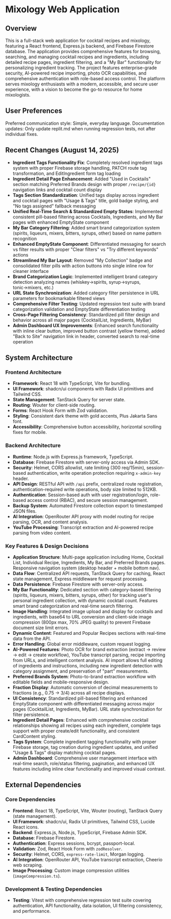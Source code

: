 # Mixology Web Application

## Overview
This is a full-stack web application for cocktail recipes and mixology, featuring a React frontend, Express.js backend, and Firebase Firestore database. The application provides comprehensive features for browsing, searching, and managing cocktail recipes and ingredients, including detailed recipe pages, ingredient filtering, and a "My Bar" functionality for personalizing ingredient tracking. The project features enterprise-grade security, AI-powered recipe importing, photo OCR capabilities, and comprehensive authentication with role-based access control. The platform serves mixology enthusiasts with a modern, accessible, and secure user experience, with a vision to become the go-to resource for home mixologists.

## User Preferences
Preferred communication style: Simple, everyday language.
Documentation updates: Only update replit.md when running regression tests, not after individual fixes.

## Recent Changes (August 14, 2025)
- **Ingredient Tags Functionality Fix**: Completely resolved ingredient tags system with proper Firebase storage handling, PATCH route tag transformation, and EditIngredient form tag loading
- **Ingredient Detail Page Enhancement**: Added "Used in Cocktails" section matching Preferred Brands design with proper `/recipe/{id}` navigation links and cocktail count display
- **Tags Section Standardization**: Unified tags display across ingredient and cocktail pages with "Usage & Tags" title, gold badge styling, and "No tags assigned" fallback messaging
- **Unified Real-Time Search & Standardized Empty States**: Implemented consistent pill-based filtering across Cocktails, Ingredients, and My Bar pages with enhanced EmptyState component
- **My Bar Category Filtering**: Added smart brand categorization system (spirits, liqueurs, mixers, bitters, syrups, other) based on name pattern recognition
- **Enhanced EmptyState Component**: Differentiated messaging for search vs filter results with proper "Clear filters" vs "Try different keywords" actions
- **Streamlined My Bar Layout**: Removed "My Collection" badge and consolidated filter pills with action buttons into single inline row for cleaner interface
- **Brand Categorization Logic**: Implemented intelligent brand category detection analyzing names (whiskey→spirits, syrup→syrups, tonic→mixers, etc.)
- **URL State Synchronization**: Added category filter persistence in URL parameters for bookmarkable filtered views
- **Comprehensive Filter Testing**: Updated regression test suite with brand categorization validation and EmptyState differentiation testing
- **Cross-Page Filtering Consistency**: Standardized pill filter design and behavior across all major pages (CocktailList, Ingredients, MyBar)
- **Admin Dashboard UX Improvements**: Enhanced search functionality with inline clear button, improved button contrast (yellow theme), added "Back to Site" navigation link in header, converted search to real-time operation

## System Architecture

### Frontend Architecture
- **Framework**: React 18 with TypeScript, Vite for bundling.
- **UI Framework**: shadcn/ui components with Radix UI primitives and Tailwind CSS.
- **State Management**: TanStack Query for server state.
- **Routing**: Wouter for client-side routing.
- **Forms**: React Hook Form with Zod validation.
- **Styling**: Consistent dark theme with gold accents, Plus Jakarta Sans font.
- **Accessibility**: Comprehensive button accessibility, horizontal scrolling fixes for mobile.

### Backend Architecture
- **Runtime**: Node.js with Express.js framework, TypeScript.
- **Database**: Firebase Firestore with server-only access via Admin SDK.
- **Security**: Helmet, CORS allowlist, rate limiting (300 req/15min), session-based authentication, write operation protection requiring `x-admin-key` header.
- **API Design**: RESTful API with `/api` prefix, centralized route registration, authentication-required write operations, body size limited to 512KB.
- **Authentication**: Session-based auth with user registration/login, role-based access control (RBAC), and secure session management.
- **Backup System**: Automated Firestore collection export to timestamped JSON files.
- **AI Integration**: OpenRouter API proxy with model routing for recipe parsing, OCR, and content analysis.
- **YouTube Processing**: Transcript extraction and AI-powered recipe parsing from video content.

### Key Features & Design Decisions
- **Application Structure**: Multi-page application including Home, Cocktail List, Individual Recipe, Ingredients, My Bar, and Preferred Brands pages. Responsive navigation system (desktop header + mobile bottom nav).
- **Data Flow**: Centralized API requests, TanStack Query for caching, React state management, Express middleware for request processing.
- **Data Persistence**: Firebase Firestore with server-only access.
- **My Bar Functionality**: Dedicated section with category-based filtering (spirits, liqueurs, mixers, bitters, syrups, other) for tracking user's personal ingredient collection, with dynamic cocktail count. Features smart brand categorization and real-time search filtering.
- **Image Handling**: Integrated image upload and display for cocktails and ingredients, with base64 to URL conversion and client-side image compression (800px max, 70% JPEG quality) to prevent Firebase document size limit errors.
- **Dynamic Content**: Featured and Popular Recipes sections with real-time data from the API.
- **Error Handling**: Global error middleware, custom request logging.
- **AI-Powered Features**: Photo OCR for brand extraction (extract → review → edit → create workflow), YouTube transcript parsing, recipe importing from URLs, and intelligent content analysis. AI import allows full editing of ingredients and instructions, including new ingredient detection with category assignment, and preservation of "part" measurements.
- **Preferred Brands System**: Photo-to-brand extraction workflow with editable fields and mobile-responsive design.
- **Fraction Display**: Automatic conversion of decimal measurements to fractions (e.g., 0.75 → 3/4) across all recipe displays.
- **UI Consistency**: Standardized pill-based filtering and enhanced EmptyState component with differentiated messaging across major pages (CocktailList, Ingredients, MyBar). URL state synchronization for filter persistence.
- **Ingredient Detail Pages**: Enhanced with comprehensive cocktail relationships showing all recipes using each ingredient, complete tags support with proper create/edit functionality, and consistent CardContent styling.
- **Tags System**: Complete ingredient tagging functionality with proper Firebase storage, tag creation during ingredient updates, and unified "Usage & Tags" display matching cocktail pages.
- **Admin Dashboard**: Comprehensive user management interface with real-time search, role/status filtering, pagination, and enhanced UX features including inline clear functionality and improved visual contrast.

## External Dependencies

### Core Dependencies
- **Frontend**: React 18, TypeScript, Vite, Wouter (routing), TanStack Query (state management).
- **UI Framework**: shadcn/ui, Radix UI primitives, Tailwind CSS, Lucide React icons.
- **Backend**: Express.js, Node.js, TypeScript, Firebase Admin SDK.
- **Database**: Firebase Firestore.
- **Authentication**: Express sessions, bcrypt, passport-local.
- **Validation**: Zod, React Hook Form with `zodResolver`.
- **Security**: Helmet, CORS, `express-rate-limit`, Morgan logging.
- **AI Integration**: OpenRouter API, YouTube transcript extraction, Cheerio web scraping.
- **Image Processing**: Custom image compression utilities (`imageCompression.ts`).

### Development & Testing Dependencies
- **Testing**: Vitest with comprehensive regression test suite covering authentication, API functionality, data isolation, UI filtering consistency, and performance.
